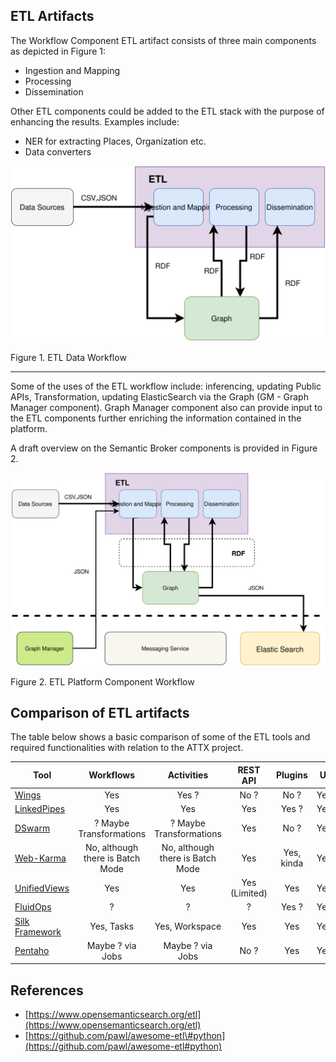 ## ETL Artifacts

The Workflow Component ETL artifact consists of three main components as depicted in Figure 1:

* Ingestion and Mapping
* Processing
* Dissemination

Other ETL components could be added to the ETL stack with the purpose of enhancing the results. Examples include:

* NER for extracting Places, Organization etc.
* Data converters

![Figure 1. ETL Data Workflow](images/etl_dataworkflow.svg)

Figure 1. ETL Data Workflow

---

Some of the uses of the ETL workflow include: inferencing, updating Public APIs, Transformation, updating ElasticSearch via the Graph (GM - Graph Manager component). Graph Manager component also can provide input to the ETL components further enriching the information contained in the platform.

A draft overview on the Semantic Broker components is provided in Figure 2.

![ETL Semantic Broker Component Workflow](images/etl_componentworkflow.svg)

Figure 2. ETL Platform Component Workflow

## Comparison of ETL artifacts

The table below shows a basic comparison of some of the ETL tools and required functionalities with relation to the ATTX project.

| Tool | Workflows | Activities | REST API | Plugins | UI | License |
| --- | :---: | :---: | :---: | :---: | :---: | :---: |
| [Wings](https://github.com/IKCAP/wings) | Yes | Yes ? | No ? | No ? | Yes | Apache 2.0 |
| [LinkedPipes](https://github.com/linkedpipes/etl) | Yes | Yes | Yes | Yes ? | Yes | MIT |
| [DSwarm](http://www.dswarm.org/) | ? Maybe Transformations | ? Maybe Transformations | Yes | No ? | Yes | Apache 2.0 |
| [Web-Karma](https://github.com/usc-isi-i2/Web-Karma) | No, although there is Batch Mode | No, although there is Batch Mode | Yes | Yes, kinda | Yes | Apache 2.0 |
| [UnifiedViews](https://github.com/UnifiedViews/Core) | Yes | Yes | Yes \(Limited\) | Yes | Yes | GPL 3.0 |
| [FluidOps](http://www.fluidops.com/) | ? | ? | ? | Yes ? | Yes | Commercial |
| [Silk Framework](http://silkframework.org) | Yes, Tasks | Yes, Workspace | Yes | Yes | Yes | Apache 2.0 |
| [Pentaho](http://community.pentaho.com/projects/data-integration/) | Maybe ? via Jobs | Maybe ? via Jobs | No ? | Yes | Yes | Apache 2.0 |

## References

* [https://www.opensemanticsearch.org/etl](https://www.opensemanticsearch.org/etl)
* [https://github.com/pawl/awesome-etl\#python](https://github.com/pawl/awesome-etl#python)
